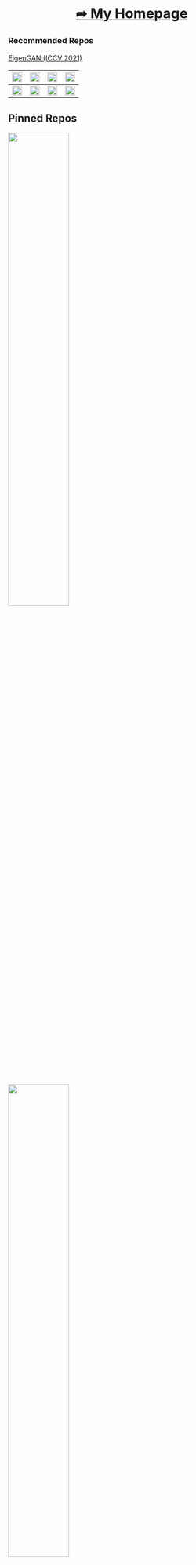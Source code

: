# <p align="center"> [➦ My Homepage](https://lynnho.github.io/) </p>


### Recommended Repos

[EigenGAN (ICCV 2021)](https://github.com/LynnHo/EigenGAN-Tensorflow)

|  <img src="https://github.com/LynnHo/EigenGAN-Tensorflow/blob/main/pics/attributes_gif_face/celeba_3-4_bangs.gif" width="100%">   | <img src="https://github.com/LynnHo/EigenGAN-Tensorflow/blob/main/pics/attributes_gif_face/celeba_4-1_pose.gif" width="100%"> | <img src="https://github.com/LynnHo/EigenGAN-Tensorflow/blob/main/pics/attributes_gif_face/celeba_4-4_lighting.gif" width="100%"> | <img src="https://github.com/LynnHo/EigenGAN-Tensorflow/blob/main/pics/attributes_gif_face/celeba_4-5_smiling.gif" width="100%"> |
|                                                               :-:                                                                |                                                             :-:                                                              |                                                               :-:                                                                |                                                               :-:                                                               |
| <img src="https://github.com/LynnHo/EigenGAN-Tensorflow/blob/main/pics/attributes_gif_anime/2-5_painting_style.gif" width="100%"> |    <img src="https://github.com/LynnHo/EigenGAN-Tensorflow/blob/main/pics/attributes_gif_anime/3-5_pose.gif" width="100%">    |   <img src="https://github.com/LynnHo/EigenGAN-Tensorflow/blob/main/pics/attributes_gif_anime/5-1_hair_color.gif" width="100%">   |      <img src="https://github.com/LynnHo/EigenGAN-Tensorflow/blob/main/pics/attributes_gif_anime/6-1_hue.gif" width="100%">      |


## Pinned Repos

[<img width="49.7%" align="center" src="https://github-readme-stats.vercel.app/api/pin/?username=LynnHo&repo=EigenGAN-Tensorflow&description_lines_count=3" />](https://github.com/LynnHo/EigenGAN-Tensorflow)
[<img width="49.7%" align="center" src="https://github-readme-stats.vercel.app/api/pin/?username=LynnHo&repo=Matrix-Calculus-Tutorial&description_lines_count=3" />](https://github.com/LynnHo/Matrix-Calculus-Tutorial)

[<img width="49.7%" align="center" src="https://github-readme-stats.vercel.app/api/pin/?username=LynnHo&repo=AttGAN-Tensorflow&description_lines_count=3" />](https://github.com/LynnHo/AttGAN-Tensorflow)
[<img width="49.7%" align="center" src="https://github-readme-stats.vercel.app/api/pin/?username=LynnHo&repo=DCGAN-LSGAN-WGAN-GP-DRAGAN-Tensorflow-2&description_lines_count=3" />](https://github.com/LynnHo/DCGAN-LSGAN-WGAN-GP-DRAGAN-Tensorflow-2)

[<img width="49.7%" align="center" src="https://github-readme-stats.vercel.app/api/pin/?username=LynnHo&repo=PA-GAN-Tensorflow&description_lines_count=3" />](https://github.com/LynnHo/PA-GAN-Tensorflow)
[<img width="49.7%" align="center" src="https://github-readme-stats.vercel.app/api/pin/?username=LynnHo&repo=CycleGAN-Tensorflow-2&description_lines_count=3" />](https://github.com/LynnHo/CycleGAN-Tensorflow-2)
